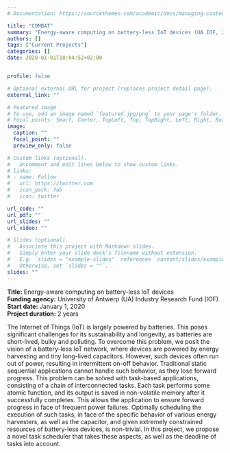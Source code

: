 ```yaml
---
# Documentation: https://sourcethemes.com/academic/docs/managing-content/

title: "COMBAT"
summary: "Energy-aware computing on battery-less IoT devices (UA IOF, 2020-2021)"
authors: []
tags: ["Current Projects"]
categories: []
date: 2020-01-01T18:04:52+02:00


profile: false

# Optional external URL for project (replaces project detail page).
external_link: ""

# Featured image
# To use, add an image named `featured.jpg/png` to your page's folder.
# Focal points: Smart, Center, TopLeft, Top, TopRight, Left, Right, BottomLeft, Bottom, BottomRight.
image:
  caption: ""
  focal_point: ""
  preview_only: false

# Custom links (optional).
#   Uncomment and edit lines below to show custom links.
# links:
# - name: Follow
#   url: https://twitter.com
#   icon_pack: fab
#   icon: twitter

url_code: ""
url_pdf: ""
url_slides: ""
url_video: ""

# Slides (optional).
#   Associate this project with Markdown slides.
#   Simply enter your slide deck's filename without extension.
#   E.g. `slides = "example-slides"` references `content/slides/example-slides.md`.
#   Otherwise, set `slides = ""`.
slides: ""
---
```

**Title:** Energy-aware computing on battery-less IoT devices\
**Funding agency:** University of Antwerp (UA) Industry Research Fund (IOF)\
**Start date:** January 1, 2020\
**Project duration:** 2 years

The Internet of Things (IoT) is largely powered by batteries. This poses significant challenges for its sustainability and longevity, as batteries are short-lived, bulky and polluting. To overcome this problem, we posit the vision of a battery-less IoT network, where devices are powered by energy harvesting and tiny long-lived capacitors. However, such devices often run out of power, resulting in intermittent on-off behavior. Traditional static sequential applications cannot handle such behavior, as they lose forward progress. This problem can be solved with task-based applications, consisting of a chain of interconnected tasks. Each task performs some atomic function, and its output is saved in non-volatile memory after it successfully completes. This allows the application to ensure forward progress in face of frequent power failures. Optimally scheduling the execution of such tasks, in face of the specific behavior of various energy harvesters, as well as the capacitor, and given extremely constrained resources of battery-less devices, is non-trivial. In this project, we propose a novel task scheduler that takes these aspects, as well as the deadline of tasks into account.